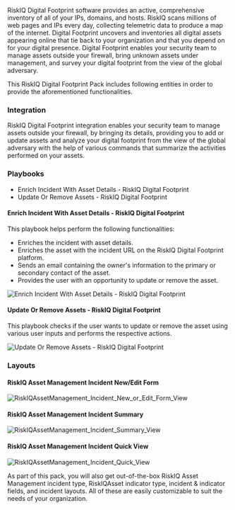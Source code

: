 RiskIQ Digital Footprint software provides an active, comprehensive inventory of all of your IPs, domains, and hosts. RiskIQ scans millions of web pages and IPs every day, collecting telemetric data to produce a map of the internet. Digital Footprint uncovers and inventories all digital assets appearing online that tie back to your organization and that you depend on for your digital presence. Digital Footprint enables your security team to manage assets outside your firewall, bring unknown assets under management, and survey your digital footprint from the view of the global adversary.

This RiskIQ Digital Footprint Pack includes following entities in order to provide the aforementioned functionalities.

### Integration

RiskIQ Digital Footprint integration enables your security team to manage assets outside your firewall, by bringing its details, providing you to add or update assets and analyze your digital footprint from the view of the global adversary with the help of various commands that summarize the activities performed on your assets.

### Playbooks

* Enrich Incident With Asset Details - RiskIQ Digital Footprint
* Update Or Remove Assets - RiskIQ Digital Footprint

#### Enrich Incident With Asset Details - RiskIQ Digital Footprint

This playbook helps perform the following functionalities:
* Enriches the incident with asset details.
* Enriches the asset with the incident URL on the RiskIQ Digital Footprint platform.
* Sends an email containing the owner's information to the primary or secondary contact of the asset.
* Provides the user with an opportunity to update or remove the asset.

![Enrich Incident With Asset Details - RiskIQ Digital Footprint](../../doc_files/Enrich_Incident_With_Asset_Details_-_RiskIQ_Digital_Footprint.png/n)

#### Update Or Remove Assets - RiskIQ Digital Footprint

This playbook checks if the user wants to update or remove the asset using various user inputs and performs the respective actions.

![Update Or Remove Assets - RiskIQ Digital Footprint](../../doc_files/Update_Or_Remove_Assets_-_RiskIQ_Digital_Footprint.png/n)

### Layouts

#### RiskIQ Asset Management Incident New/Edit Form
![RiskIQAssetManagement_Incident_New_or_Edit_Form_View](../../doc_files/RiskIQAssetManagement_Incident_New_or_Edit_Form_View.png/n)

#### RiskIQ Asset Management Incident Summary
![RiskIQAssetManagement_Incident_Summary_View](../../doc_files/RiskIQAssetManagement_Incident_Summary_View.png/n)

#### RiskIQ Asset Management Incident Quick View
![RiskIQAssetManagement_Incident_Quick_View](../../doc_files/RiskIQAssetManagement_Incident_Quick_View.png/n)

As part of this pack, you will also get out-of-the-box RiskIQ Asset Management incident type, RiskIQAsset indicator type, incident & indicator fields, and incident layouts. All of these are easily customizable to suit the needs of your organization.
